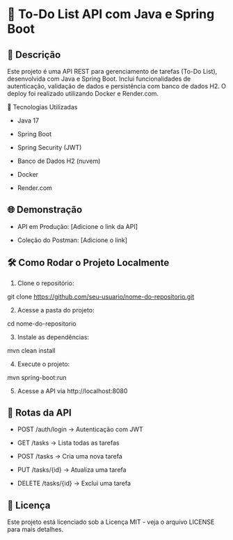 # 📌 To-Do List API com Java e Spring Boot

## 📖 Descrição

Este projeto é uma API REST para gerenciamento de tarefas (To-Do List), desenvolvida com Java e Spring Boot. Inclui funcionalidades de autenticação, validação de dados e persistência com banco de dados H2. O deploy foi realizado utilizando Docker e Render.com.

🚀 Tecnologias Utilizadas

* Java 17

* Spring Boot

* Spring Security (JWT)

* Banco de Dados H2 (nuvem)

* Docker

* Render.com

## 🌐 Demonstração

* API em Produção: [Adicione o link da API]

* Coleção do Postman: [Adicione o link]

## 🛠 Como Rodar o Projeto Localmente

1. Clone o repositório:

git clone https://github.com/seu-usuario/nome-do-repositorio.git

2. Acesse a pasta do projeto:

cd nome-do-repositorio

3. Instale as dependências:

mvn clean install

4. Execute o projeto:

mvn spring-boot:run

5. Acesse a API via http://localhost:8080

## 🔗 Rotas da API

* POST /auth/login → Autenticação com JWT

* GET /tasks → Lista todas as tarefas

* POST /tasks → Cria uma nova tarefa

* PUT /tasks/{id} → Atualiza uma tarefa

* DELETE /tasks/{id} → Exclui uma tarefa

## 📜 Licença

Este projeto está licenciado sob a Licença MIT - veja o arquivo LICENSE para mais detalhes.
